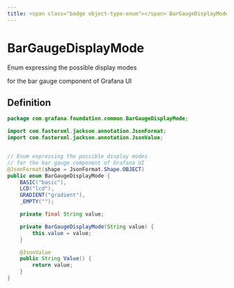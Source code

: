 ```yaml
---
title: <span class="badge object-type-enum"></span> BarGaugeDisplayMode
---
```

# <span class="badge object-type-enum"></span> BarGaugeDisplayMode

Enum expressing the possible display modes

for the bar gauge component of Grafana UI

## Definition

```java
package com.grafana.foundation.common.BarGaugeDisplayMode;

import com.fasterxml.jackson.annotation.JsonFormat;
import com.fasterxml.jackson.annotation.JsonValue;


// Enum expressing the possible display modes
// for the bar gauge component of Grafana UI
@JsonFormat(shape = JsonFormat.Shape.OBJECT)
public enum BarGaugeDisplayMode {
    BASIC("basic"),
    LCD("lcd"),
    GRADIENT("gradient"),
    _EMPTY("");

    private final String value;

    private BarGaugeDisplayMode(String value) {
        this.value = value;
    }

    @JsonValue
    public String Value() {
        return value;
    }
}

```
